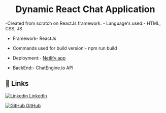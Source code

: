 
<h1 align="center">Dynamic React Chat Application</h1>
-Created from scratch on ReactJs framework.
- Language's used:- HTML, CSS, JS

- Framework- ReactJs 

- Commands used for build version:- npm run build 

- Deployment:- [Netlify app](https://talknvibe-nikhil-b12c76.netlify.app/)

- BackEnd:- ChatEngine.io API 


## 🔗 Links
[![Linkedin](https://i.stack.imgur.com/gVE0j.png) LinkedIn](https://www.linkedin.com/in/nikhil-soni-435b13217/)

[![GitHub](https://i.stack.imgur.com/tskMh.png) GitHub](https://github.com/salvador001)


